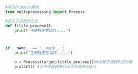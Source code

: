 
<BlogInfo id="497" title="2.创建子进程并调用" author="白日梦想猿" pv=0 read_times=0 pre_cost_time="0分12秒" category="并发编程" tag_list="['并发编程']" create_time="2020.04.28 10:11:59" update_time="2020.04.28 10:16:41" />

```python
#导入Process模块
from multiprocessing import Process

#定义子进程的方法
def little_procese():
    print('子进程正在运行....')



if __name__ == '__main__':
    print('主进程正在运行.....')

    p = Process(target=little_procese())#创建子进程实例对象
    p.start() #让子进程调用start方法进行运行
```
